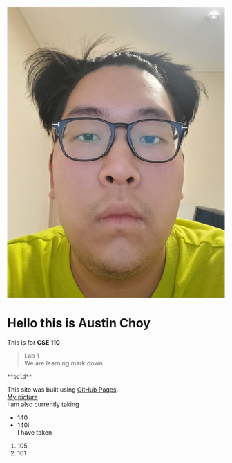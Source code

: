 ![image info](/slef.jpg)
# Hello this is Austin Choy  
This is for **CSE 110**  
> Lab 1  
We are learning mark down
```
**bold**
```  
This site was built using [GitHub Pages](https://pages.github.com/).  
[My picture](/slef.jpg)  
I am also currently taking  
- 140
- 140l  
I have taken  
1. 105
2. 101

